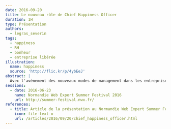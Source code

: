 ```yaml
---
date: 2016-09-20
title: Le nouveau rôle de Chief Happiness Officer
duration: 1H
type: Présentation
authors:
  - legras_severin
tags:
  - happiness
  - RH
  - bonheur
  - entreprise libérée
illustration:
  name: happiness
  source: 'http://flic.kr/p/4ybEeJ'
abstract: |
  Avec l'avènement des nouveaux modes de management dans les entreprises, de nouveaux rôles apparaissent. Popularisé notamment par le reportage \"Le bonheur au travail\" diffusé l'an dernier sur Arte, le rôle de Chief Happiness Officer devient de plus en plus présent.
sessions:
  - date: 2016-06-23
    name: Normandie Web Expert Summer Festival 2016
    url: http://summer-festival.nwx.fr/
references:
  - title: Article de la présentation au Normandie Web Expert Summer Festival 2016
    icon: file-text-o
    url: /articles/2016/09/20/chief_happiness_officer.html
---
```


